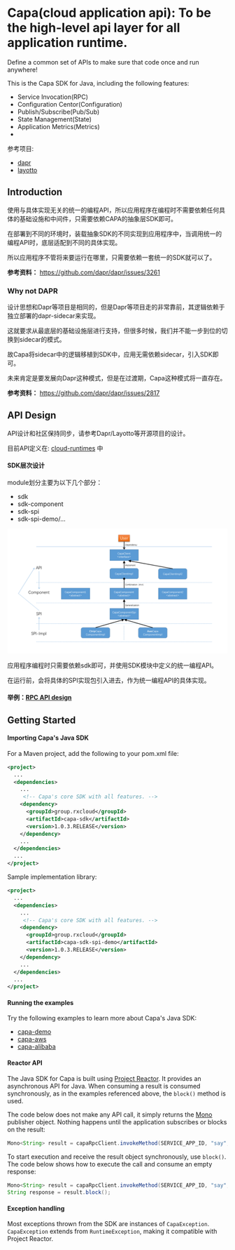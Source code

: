 # Capa(cloud application api): To be the high-level api layer for all application runtime.

Define a common set of APIs to make sure that code once and run anywhere!

This is the Capa SDK for Java, including the following features:

+ Service Invocation(RPC)
+ Configuration Centor(Configuration)
+ Publish/Subscribe(Pub/Sub)
+ State Management(State)
+ Application Metrics(Metrics)
+ 
参考项目:

* [dapr](https://github.com/dapr/dapr)
* [layotto](https://github.com/mosn/layotto)

## Introduction

使用与具体实现无关的统一的编程API，所以应用程序在编程时不需要依赖任何具体的基础设施和中间件，只需要依赖CAPA的抽象层SDK即可。

在部署到不同的环境时，装载抽象SDK的不同实现到应用程序中，当调用统一的编程API时，底层适配到不同的具体实现。

所以应用程序不管将来要运行在哪里，只需要依赖一套统一的SDK就可以了。

**参考资料：** https://github.com/dapr/dapr/issues/3261

### Why not DAPR

设计思想和Dapr等项目是相同的，但是Dapr等项目走的非常靠前，其逻辑依赖于独立部署的dapr-sidecar来实现。

这就要求从最底层的基础设施层进行支持，但很多时候，我们并不能一步到位的切换到sidecar的模式。

故Capa将sidecar中的逻辑移植到SDK中，应用无需依赖sidecar，引入SDK即可。

未来肯定是要发展向Dapr这种模式，但是在过渡期，Capa这种模式将一直存在。

**参考资料：** https://github.com/dapr/dapr/issues/2817

## API Design

API设计和社区保持同步，请参考Dapr/Layotto等开源项目的设计。

目前API定义在: [cloud-runtimes](https://github.com/reactivegroup/cloud-runtimes-jvm) 中

#### SDK层次设计

module划分主要为以下几个部分：
* sdk
* sdk-component
* sdk-spi
* sdk-spi-demo/...

![capa-design](./docs/capa-design/capa-layer.PNG)

应用程序编程时只需要依赖sdk即可，并使用SDK模块中定义的统一编程API。

在运行前，会将具体的SPI实现包引入进去，作为统一编程API的具体实现。

#### 举例：[RPC API design]()

## Getting Started

#### Importing Capa's Java SDK

For a Maven project, add the following to your pom.xml file:

```xml
<project>
  ...
  <dependencies>
    ...
     <!-- Capa's core SDK with all features. -->
    <dependency>
      <groupId>group.rxcloud</groupId>
      <artifactId>capa-sdk</artifactId>
      <version>1.0.3.RELEASE</version>
    </dependency>
    ...
  </dependencies>
  ...
</project>
```

Sample implementation library:

```xml
<project>
  ...
  <dependencies>
    ...
     <!-- Capa's core SDK with all features. -->
    <dependency>
      <groupId>group.rxcloud</groupId>
      <artifactId>capa-sdk-spi-demo</artifactId>
      <version>1.0.3.RELEASE</version>
    </dependency>
    ...
  </dependencies>
  ...
</project>
```

#### Running the examples

Try the following examples to learn more about Capa's Java SDK:

* [capa-demo](https://github.com/reactivegroup/capa/tree/master/sdk-spi-demo)
* [capa-aws](https://github.com/reactivegroup/capa-aws)
* [capa-alibaba](https://github.com/reactivegroup/capa-alibaba)

#### Reactor API

The Java SDK for Capa is built using [Project Reactor](https://projectreactor.io/). It provides an asynchronous API for Java. When consuming a result is consumed synchronously, as in the examples referenced above, the `block()` method is used.

The code below does not make any API call, it simply returns the [Mono](https://projectreactor.io/docs/core/release/api/reactor/core/publisher/Mono.html) publisher object. Nothing happens until the application subscribes or blocks on the result:

```java
Mono<String> result = capaRpcClient.invokeMethod(SERVICE_APP_ID, "say", "hello", HttpExtension.POST, null, TypeRef.STRING);
```

To start execution and receive the result object synchronously, use `block()`. The code below shows how to execute the call and consume an empty response:

```java
Mono<String> result = capaRpcClient.invokeMethod(SERVICE_APP_ID, "say", "hello", HttpExtension.POST, null, TypeRef.STRING);
String response = result.block();
```

#### Exception handling

Most exceptions thrown from the SDK are instances of `CapaException`. `CapaException` extends from `RuntimeException`, making it compatible with Project Reactor.